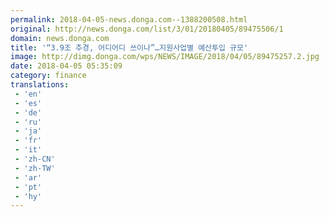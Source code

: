 ```yaml
---
permalink: 2018-04-05-news.donga.com--1388200508.html
original: http://news.donga.com/list/3/01/20180405/89475506/1
domain: news.donga.com
title: '“3.9조 추경, 어디어디 쓰이나”…지원사업별 예산투입 규모'
image: http://dimg.donga.com/wps/NEWS/IMAGE/2018/04/05/89475257.2.jpg
date: 2018-04-05 05:35:09
category: finance
translations: 
 - 'en'
 - 'es'
 - 'de'
 - 'ru'
 - 'ja'
 - 'fr'
 - 'it'
 - 'zh-CN'
 - 'zh-TW'
 - 'ar'
 - 'pt'
 - 'hy'
---
```


